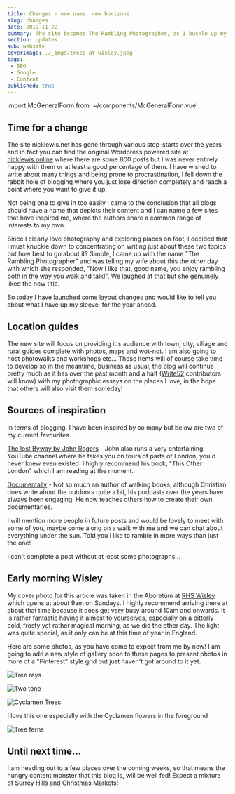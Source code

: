 ```yaml
---
title: Changes - new name, new horizons
slug: changes
date: 2019-11-22
summary: The site becomes The Rambling Photographer, as I buckle up my laces and concentrate on writing about exploring places and telling the story of those journeys.
section: updates
sub: website
coverImage: ./_imgs/trees-at-wisley.jpeg
tags: 
 - SEO
 - Google
 - Content
published: true
---
```

import McGeneralForm from '~/components/McGeneralForm.vue'

## Time for a change
The site nicklewis.net has gone through various stop-starts over the years and in fact you can find the original Wordpress powered site at [nicklewis.online](https://nicklewis.online) where there are some 800 posts but I was never entirely happy with them or at least a good percentage of them. I have wished to write about many things and being prone to procrastination, I fell down the rabbit hole of blogging where you just lose direction completely and reach a point where you want to give it up.

Not being one to give in too easily I came to the conclusion that all blogs should have a name that depicts their content and I can name a few sites that have inspired me, where the authors share a common range of interests to my own. 

Since I clearly love photography and exploring places on foot, I decided that I must knuckle down to concentrating on writing just about these two topics but how best to go about it? Simple, I came up with the name "The Rambling Photographer" and was telling my wife about this the other day with which she responded, "Now I like that, good name, you enjoy rambling both in the way you walk and talk!". We laughed at that but she genuinely liked the new title.

So today I have launched some layout changes and would like to tell you about what I have up my sleeve, for the year ahead.

## Location guides
The new site will focus on providing it's audience with town, city, village and rural guides complete with photos, maps and wot-not. I am also going to host photowalks and workshops etc... Those items will of course take time to develop so in the meantime, business as usual, the blog will continue pretty much as it has over the past month and a half ([Write52](https://write52.com) contributors will know) with my photographic essays on the places I love, in the hope that others will also visit them someday!

## Sources of inspiration
In terms of blogging, I have been inspired by so many but below are two of my current favourites. 

[The lost Byway by John Rogers](http://thelostbyway.com/) - John also runs a very entertaining YouTube channel where he takes you on tours of parts of London, you'd never knew even existed. I highly recommend his book, "This Other London" which I am reading at the moment.

[Documentally](http://documentally.com/) - Not so much an author of walking books, although Christian does write about the outdoors quite a bit, his podcasts over the years have always been engaging. He now teaches others how to create their own documentaries.

I will mention more people in future posts and would be lovely to meet with some of you, maybe come along on a walk with me and we can chat about everything under the sun. Told you I like to ramble in more ways than just the one!

I can't complete a post without at least some photographs...

## Early morning Wisley
My cover photo for this article was taken in the Aboretum at [RHS Wisley](https://www.rhs.org.uk/gardens/wisley) which opens at about 9am on Sundays. I highly recommend arriving there at about that time because it does get very busy around 10am and onwards. It is rather fantastic having it almost to yourselves, especially on a bitterly cold, frosty yet rather magical morning, as we did the other day. The light was quite special, as it only can be at this time of year in England. 

Here are some photos, as you have come to expect from me by now! I am going to add a new style of gallery soon to these pages to present photos in more of a "Pinterest" style grid but just haven't got around to it yet. 

![Tree rays](./_imgs/96E3CED8-3956-4CFA-9801-2EE196F5589F_1_105_c.jpeg)

![Two tone](./_imgs/9D079538-F5A4-421F-B7D6-904F6BC9D7FD_1_105_c.jpeg)

![Cyclamen Trees](./_imgs/40DE9B2E-2A2F-4ABC-B1DD-0AA7608C5984_1_105_c.jpeg)

I love this one especially with the Cyclamen flowers in the foreground 

![Tree ferns](./_imgs/0269472C-ED84-4215-AFEC-AAB1753440D6_1_105_c.jpeg)

## Until next time...
I am heading out to a few places over the coming weeks, so that means the hungry content monster that this blog is, will be well fed! Expect a mixture of Surrey Hills and Christmas Markets!

<mc-general-form />